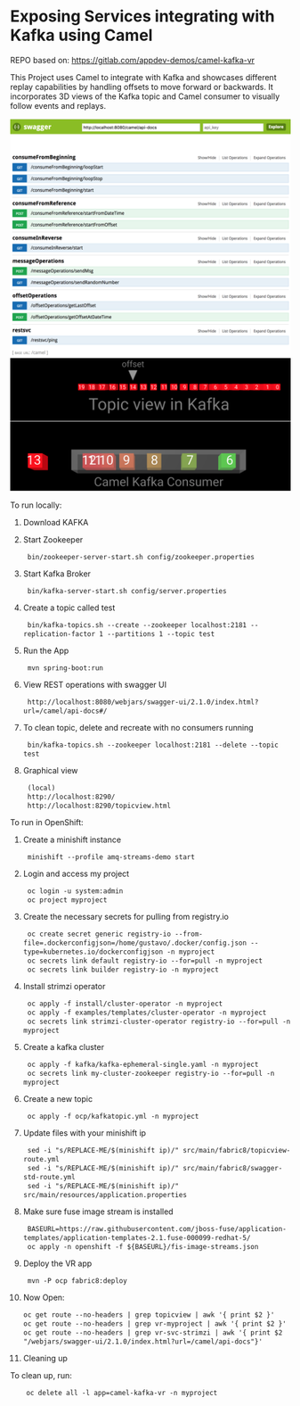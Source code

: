 Exposing Services integrating with Kafka using Camel
===========================

REPO based on: https://gitlab.com/appdev-demos/camel-kafka-vr

This Project uses Camel to integrate with Kafka and showcases different replay capabilities by handling offsets to move forward or backwards. It incorporates 3D views of the Kafka topic and Camel consumer to visually follow events and replays.

![Alt text](assets/swagger.png?raw=true "Title")
![Alt text](assets/3d-viewer.png?raw=true "Title")


To run locally:

1. Download KAFKA
		
2. Start Zookeeper

		bin/zookeeper-server-start.sh config/zookeeper.properties
		
3. Start Kafka Broker

		bin/kafka-server-start.sh config/server.properties
	
4. Create a topic called test
		
		bin/kafka-topics.sh --create --zookeeper localhost:2181 --replication-factor 1 --partitions 1 --topic test
	
5. Run the App
    	
    	mvn spring-boot:run

6. View REST operations with swagger UI    
    	
    	http://localhost:8080/webjars/swagger-ui/2.1.0/index.html?url=/camel/api-docs#/
    
    
7. To clean topic, delete and recreate with no consumers running
    	
		bin/kafka-topics.sh --zookeeper localhost:2181 --delete --topic test

8. Graphical view

		(local)
		http://localhost:8290/
		http://localhost:8290/topicview.html
    

To run in OpenShift:

1. Create a minishift instance

		minishift --profile amq-streams-demo start

2. Login and access my project

		oc login -u system:admin
		oc project myproject

3. Create the necessary secrets for pulling from registry.io

		oc create secret generic registry-io --from-file=.dockerconfigjson=/home/gustavo/.docker/config.json --type=kubernetes.io/dockerconfigjson -n myproject
		oc secrets link default registry-io --for=pull -n myproject
		oc secrets link builder registry-io -n myproject

4. Install strimzi operator

		oc apply -f install/cluster-operator -n myproject
		oc apply -f examples/templates/cluster-operator -n myproject
		oc secrets link strimzi-cluster-operator registry-io --for=pull -n myproject

5. Create a kafka cluster

		oc apply -f kafka/kafka-ephemeral-single.yaml -n myproject
		oc secrets link my-cluster-zookeeper registry-io --for=pull -n myproject

6. Create a new topic

		oc apply -f ocp/kafkatopic.yml -n myproject

7. Update files with your minishift ip

		sed -i "s/REPLACE-ME/$(minishift ip)/" src/main/fabric8/topicview-route.yml
		sed -i "s/REPLACE-ME/$(minishift ip)/" src/main/fabric8/swagger-std-route.yml
		sed -i "s/REPLACE-ME/$(minishift ip)/" src/main/resources/application.properties

8. Make sure fuse image stream is installed

		BASEURL=https://raw.githubusercontent.com/jboss-fuse/application-templates/application-templates-2.1.fuse-000099-redhat-5/
		oc apply -n openshift -f ${BASEURL}/fis-image-streams.json

9. Deploy the VR app

		mvn -P ocp fabric8:deploy

10. Now Open:

		oc get route --no-headers | grep topicview | awk '{ print $2 }'
		oc get route --no-headers | grep vr-myproject | awk '{ print $2 }'
		oc get route --no-headers | grep vr-svc-strimzi | awk '{ print $2 "/webjars/swagger-ui/2.1.0/index.html?url=/camel/api-docs"}'

11. Cleaning up 

To clean up, run:

		oc delete all -l app=camel-kafka-vr -n myproject

